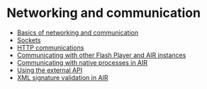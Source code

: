 # Networking and communication

<div>

- [Basics of networking and communication](WS5b3ccc516d4fbf351e63e3d118a9b8f6c0-7ffe.html)
- [Sockets](WSb2ba3b1aad8a27b0-181c51321220efd9d1c-8000.html)
- [HTTP communications](WS5b3ccc516d4fbf351e63e3d118666ade46-7ee2.html)
- [Communicating with other Flash Player and AIR instances](WS5b3ccc516d4fbf351e63e3d118666ade46-7c7e.html)
- [Communicating with native processes in AIR](WSb2ba3b1aad8a27b060d22f991220f00ad8a-8000.html)
- [Using the external API](WS5b3ccc516d4fbf351e63e3d118a9b8fc4e-8000.html)
- [XML signature validation in AIR](WS887c509e5469a884909031a11c299fac04-8000.html)

</div>

<div>

<div>

</div>

</div>
